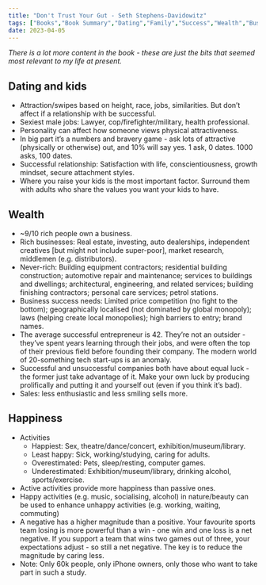 ```yaml
---
title: "Don't Trust Your Gut - Seth Stephens-Davidowitz"
tags: ["Books","Book Summary","Dating","Family","Success","Wealth","Business","Entrepreneurship","Sales","Happiness","Sex","Psychology"]
date: 2023-04-05
---
```

_There is a lot more content in the book - these are just the bits that seemed most relevant to my life at present._

## Dating and kids

- Attraction/swipes based on height, race, jobs, similarities. But don’t affect if a relationship with be successful.
- Sexiest male jobs: Lawyer, cop/firefighter/military, health professional.
- Personality can affect how someone views physical attractiveness.
- In big part it’s a numbers and bravery game - ask lots of attractive (physically or otherwise) out, and 10% will say yes. 1 ask, 0 dates. 1000 asks, 100 dates.
- Successful relationship: Satisfaction with life, conscientiousness, growth mindset, secure attachment styles.
- Where you raise your kids is the most important factor. Surround them with adults who share the values you want your kids to have.

## Wealth

- ~9/10 rich people own a business.
- Rich businesses: Real estate, investing, auto dealerships, independent creatives [but might not include super-poor], market research, middlemen (e.g. distributors).
- Never-rich: Building equipment contractors; residential building construction; automotive repair and maintenance; services to buildings and dwellings; architectural, engineering, and related services; building finishing contractors; personal care services; petrol stations.
- Business success needs: Limited price competition (no fight to the bottom); geographically localised (not dominated by global monopoly); laws (helping create local monopolies); high barriers to entry; brand names.
- The average successful entrepreneur is 42. They’re not an outsider - they’ve spent years learning through their jobs, and were often the top of their previous field before founding their company. The modern world of 20-something tech start-ups is an anomaly.
- Successful and unsuccessful companies both have about equal luck  - the former just take advantage of it. Make your own luck by producing prolifically and putting it and yourself out (even if you think it’s bad).
- Sales: less enthusiastic and less smiling sells more.

## Happiness

- Activities
    - Happiest: Sex, theatre/dance/concert, exhibition/museum/library.
    - Least happy: Sick, working/studying, caring for adults.
    - Overestimated: Pets, sleep/resting, computer games.
    - Underestimated: Exhibition/museum/library, drinking alcohol, sports/exercise.
- Active activities provide more happiness than passive ones.
- Happy activities (e.g. music, socialising, alcohol) in nature/beauty can be used to enhance unhappy activities (e.g. working, waiting, commuting)
- A negative has a higher magnitude than a positive. Your favourite sports team losing is more powerful than a win - one win and one loss is a net negative. If you support a team that wins two games out of three, your expectations adjust - so still a net negative. The key is to reduce the magnitude by caring less.
- Note: Only 60k people, only iPhone owners, only those who want to take part in such a study.